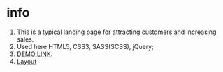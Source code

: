 # info
1. This is a typical landing page for attracting customers and increasing sales.
2. Used here HTML5, CSS3, SASS(SCSS), jQuery;
3. [DEMO LINK](https://Oleksii25.github.io/Digits-landing/).
4. [Layout](https://www.figma.com/file/yM9iS3NKeGOII5Bl7LOooG/Digits-Demo-%26-Preview-(Copy)?node-id=0%3A1)
